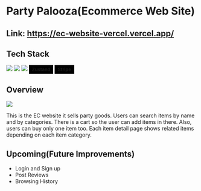 <div id="top"></div>

# Party Palooza(Ecommerce Web Site)

## Link: <a style="font-size:16px" href="https://ec-website-vercel.vercel.app/">https://ec-website-vercel.vercel.app/</a>

## Tech Stack

<p style="display: inline">
  <img src="https://img.shields.io/badge/-Next.js-000000.svg?logo=next.js&style=for-the-badge">
  <img src="https://img.shields.io/badge/-Typescript-000000.svg?logo=typescript&style=for-the-badge">
  <img src="https://img.shields.io/badge/-TailwindCSS-000000.svg?logo=tailwindcss&style=for-the-badge">
  <span style="background-color: black; display: inline-flex; vertical-align: top; padding: 4px 8px; font-size: 12px; font-weight: bold;">Zustand</span>
  <span style="background-color: black; display: inline-flex; vertical-align: top; padding: 4px 8px; font-size: 12px; font-weight: bold;">Stripe</span>
</p>

## Overview

<img src="https://github.com/daiki-gl/trip-planner/assets/70357792/467eb741-2c58-4bde-b8ad-5f87cef8e39c">

This is the EC website it sells party goods. Users can search items by name and by categories. There is a cart so the user can add items in there. Also, users can buy only one item too. Each item detail page shows related items depending on each item category.

## Upcoming(Future Improvements)

<ul>
    <li>Login and Sign up</li>
    <li>Post Reviews</li>
    <li>Browsing History</li>
</ul>
